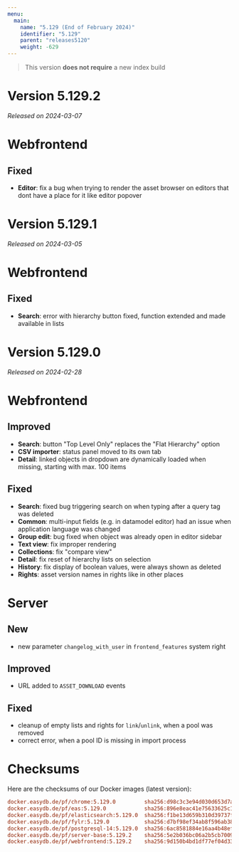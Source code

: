 ```yaml
---
menu:
  main:
    name: "5.129 (End of February 2024)"
    identifier: "5.129"
    parent: "releases5120"
    weight: -629
---
```


> This version **does not require** a new index build

# Version 5.129.2

*Released on 2024-03-07*

# Webfrontend

## Fixed

* **Editor**: fix a bug when trying to render the asset browser on editors that dont have a place for it like editor popover

# Version 5.129.1

*Released on 2024-03-05*

# Webfrontend

## Fixed

* **Search**: error with hierarchy button fixed, function extended and made available in lists

# Version 5.129.0

*Released on 2024-02-28*

# Webfrontend

## Improved

* **Search**: button "Top Level Only" replaces the "Flat Hierarchy" option
* **CSV importer**: status panel moved to its own tab
* **Detail**: linked objects in dropdown are dynamically loaded when missing, starting with max. 100 items

## Fixed

* **Search**: fixed bug triggering search on when typing after a query tag was deleted
* **Common**: multi-input fields (e.g. in datamodel editor) had an issue when application language was changed
* **Group edit**: bug fixed when object was already open in editor sidebar
* **Text view**: fix improper rendering
* **Collections**: fix "compare view"
* **Detail**: fix reset of hierarchy lists on selection
* **History**: fix display of boolean values, were always shown as deleted
* **Rights**: asset version names in rights like in other places

# Server

## New

* new parameter `changelog_with_user` in `frontend_features` system right

## Improved

* URL added to `ASSET_DOWNLOAD` events

## Fixed

* cleanup of empty lists and rights for `link`/`unlink`, when a pool was removed
* correct error, when a pool ID is missing in import process

# Checksums

Here are the checksums of our Docker images (latest version):

```ini
docker.easydb.de/pf/chrome:5.129.0         sha256:d98c3c3e94d030d653d7a423565fe44484e1857a4f6a85e58b9730cd31c8b92c
docker.easydb.de/pf/eas:5.129.0            sha256:896e8eac41e75633625c1e1fe5fc5fe9183c09f8b097a46b253ccb47d2e2bf8c
docker.easydb.de/pf/elasticsearch:5.129.0  sha256:f1be13d659b310d39737f42a0d83c1b7284333f58a01731cf773906bca819a6e
docker.easydb.de/pf/fylr:5.129.0           sha256:d7bf98ef34ab8f596ab38221e2a01c2e4d0b732068e2ec7b09d527f512961722
docker.easydb.de/pf/postgresql-14:5.129.0  sha256:6ac8581884e16aa4b48ef9af07e050da0eb7e256409e9aa5c96aaac154093db4
docker.easydb.de/pf/server-base:5.129.2    sha256:5e2b036bc06a2b5cb7009a2d830a19e60496a20c88940ba50a7fc157f9c877b8
docker.easydb.de/pf/webfrontend:5.129.2    sha256:9d150b4bd1df77ef04d33178761ffbb429248117ae03a908c2a50a9006be4831
```
